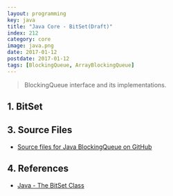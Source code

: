 ```yaml
---
layout: programming
key: java
title: "Java Core - BitSet(Draft)"
index: 212
category: core
image: java.png
date: 2017-01-12
postdate: 2017-01-12
tags: [BlockingQueue, ArrayBlockingQueue]
---
```


> BlockingQueue interface and its implementations.

## 1. BitSet



## 3. Source Files
* [Source files for Java BlockingQueue on GitHub](https://github.com/jojozhuang/java-programming/tree/master/java-blockingqueue)

## 4. References
* [Java - The BitSet Class](https://www.tutorialspoint.com/java/java_bitset_class.htm)
